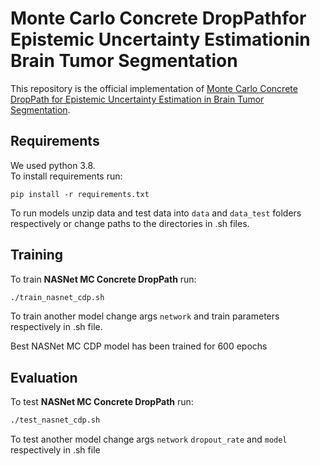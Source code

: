 # Monte Carlo Concrete DropPathfor Epistemic Uncertainty Estimationin Brain Tumor Segmentation

This repository is the official implementation of 
[Monte Carlo Concrete DropPath for Epistemic Uncertainty Estimation in Brain Tumor Segmentation](https://link.springer.com/chapter/10.1007/978-3-030-87735-4_7#Sec7). 

## Requirements

We used python 3.8.\
To install requirements run:

```setup
pip install -r requirements.txt
```
To run models unzip data and test data into `data` and `data_test` folders respectively or change paths to the
directories in .sh files.

## Training

To train **NASNet MC Concrete DropPath** run:
```bash
./train_nasnet_cdp.sh
```
To train another model change args `network` and train parameters respectively in .sh file.

Best NASNet MC CDP model has been trained for 600 epochs

## Evaluation

To test **NASNet MC Concrete DropPath** run:
```bash
./test_nasnet_cdp.sh
```
To test another model change args `network` `dropout_rate` and `model` respectively in .sh file
